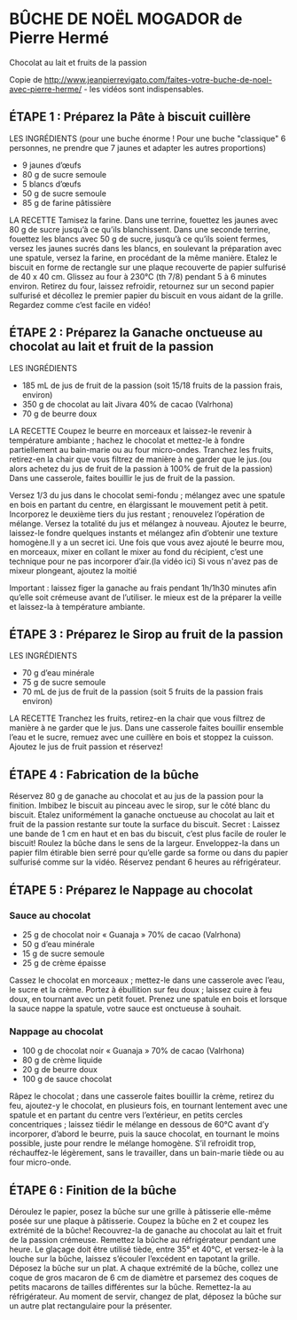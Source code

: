 #  BÛCHE DE NOËL MOGADOR de Pierre Hermé
Chocolat au lait et fruits de la passion

Copie de http://www.jeanpierrevigato.com/faites-votre-buche-de-noel-avec-pierre-herme/ - les vidéos sont indispensables.

## ÉTAPE 1 : Préparez la Pâte à biscuit cuillère

LES INGRÉDIENTS (pour une buche énorme ! Pour une buche "classique" 6 personnes, ne prendre que 7 jaunes et adapter les autres proportions)
* 9 jaunes d’œufs
* 80 g de sucre semoule
* 5 blancs d’œufs
* 50 g de sucre semoule
* 85 g de farine pâtissière

LA RECETTE
Tamisez la farine. Dans une terrine, fouettez les jaunes avec 80 g de sucre jusqu’à ce qu’ils blanchissent. Dans une seconde terrine, fouettez les blancs avec 50 g de sucre, jusqu’à ce qu’ils soient fermes, versez les jaunes sucrés dans les blancs, en soulevant la préparation avec une spatule, versez la farine, en procédant de la même manière. Etalez le biscuit en forme de rectangle sur une plaque recouverte de papier sulfurisé de 40 x 40 cm. Glissez au four à 230°C (th 7/8) pendant 5 à 6 minutes environ. Retirez du four, laissez refroidir, retournez sur un second papier sulfurisé et décollez le premier papier du biscuit en vous aidant de la grille. Regardez comme c’est facile en vidéo!

## ÉTAPE 2 : Préparez la Ganache onctueuse au chocolat au lait et fruit de la passion

LES INGRÉDIENTS
* 185 mL de jus de fruit de la passion (soit 15/18 fruits de la passion frais, environ)  
* 350 g de chocolat au lait Jivara 40% de cacao (Valrhona)
* 70 g de beurre doux

LA RECETTE
Coupez le beurre en morceaux et laissez-le revenir à température ambiante ; hachez le chocolat  et mettez-le à fondre partiellement au bain-marie ou au four micro-ondes. Tranchez les fruits, retirez-en la chair que vous filtrez de manière à ne garder que le jus.(ou alors achetez du jus de fruit de la passion à 100% de fruit de la passion)
Dans une casserole, faites bouillir le jus de fruit de la passion.

Versez 1/3 du jus dans le chocolat semi-fondu ; mélangez avec une spatule en bois en partant du centre, en élargissant le mouvement petit à petit. Incorporez le deuxième tiers du jus restant ; renouvelez l’opération de mélange. Versez la totalité du jus et mélangez à nouveau. Ajoutez le beurre, laissez-le fondre quelques instants et mélangez afin d’obtenir une texture homogène.Il y a un secret ici. Une fois que vous avez ajouté le beurre mou, en morceaux, mixer en collant le mixer au fond du récipient, c’est une technique pour ne pas incorporer d’air.(la vidéo ici)
Si vous n'avez pas de mixeur plongeant, ajoutez la moitié

Important : laissez figer la ganache au frais pendant 1h/1h30 minutes afin qu’elle soit crémeuse avant de l’utiliser. le mieux est de la préparer  la veille et laissez-la à température ambiante.

## ÉTAPE 3 : Préparez le Sirop au fruit de la passion  

LES INGRÉDIENTS
* 70 g d’eau minérale
* 75 g de sucre semoule
* 70 mL de jus de fruit de la passion (soit 5 fruits de la passion frais environ)

LA RECETTE
Tranchez les fruits, retirez-en la chair que vous filtrez de manière à ne garder que le jus. Dans une casserole faites bouillir ensemble l’eau et le sucre,  remuez avec une cuillère en bois et stoppez la cuisson. Ajoutez le jus de fruit passion et réservez!

## ÉTAPE 4 : Fabrication de la bûche

Réservez 80 g de ganache au chocolat et au jus de la passion pour la finition.
Imbibez le biscuit au pinceau avec le sirop, sur le côté blanc du biscuit. Etalez uniformément la ganache onctueuse au chocolat au lait et fruit de la passion restante sur toute la surface du biscuit. Secret : Laissez une bande de 1 cm en haut et en bas du biscuit, c’est plus facile de rouler le biscuit!
Roulez la bûche dans le sens de la largeur.
Enveloppez-la dans un papier film étirable bien serré pour qu’elle garde sa forme ou dans du papier sulfurisé comme sur la vidéo.
Réservez pendant 6 heures au réfrigérateur.  

## ÉTAPE 5 : Préparez le Nappage au chocolat

### Sauce au chocolat
* 25 g de chocolat noir « Guanaja » 70% de cacao (Valrhona)
* 50 g d’eau minérale
* 15 g de sucre semoule
* 25 g de crème épaisse

Cassez le chocolat en morceaux ; mettez-le dans une casserole avec l’eau, le sucre et la crème. Portez à ébullition sur feu doux ; laissez cuire à feu doux, en tournant avec un petit fouet. Prenez une spatule en bois et lorsque la sauce nappe la spatule, votre sauce est onctueuse à souhait.

### Nappage au chocolat
* 100 g de chocolat noir « Guanaja » 70% de cacao (Valrhona)
* 80 g de crème liquide
* 20 g de beurre doux
* 100 g de sauce chocolat

Râpez le chocolat ; dans une casserole faites bouillir la crème, retirez du feu, ajoutez-y le chocolat, en plusieurs fois, en tournant lentement avec une spatule et en partant du centre vers l’extérieur, en petits cercles concentriques ; laissez tiédir le mélange en dessous de 60°C avant d’y incorporer, d’abord le beurre, puis la sauce chocolat, en tournant le moins possible, juste pour rendre le mélange homogène. S’il refroidit trop, réchauffez-le légèrement, sans le travailler, dans un bain-marie tiède ou au four micro-onde.


## ÉTAPE 6 : Finition de la bûche

Déroulez le papier, posez la bûche sur une grille à pâtisserie elle-même posée sur une plaque à pâtisserie. Coupez la bûche en 2 et coupez les extrémité de la bûche!
Recouvrez-la de ganache au chocolat au lait et fruit de la passion crémeuse. Remettez la bûche au réfrigérateur pendant une heure.
Le glaçage doit être utilisé tiède, entre 35° et 40°C, et versez-le à la louche sur la bûche, laissez s’écouler l’excédent en tapotant la grille. Déposez la bûche sur un plat. A chaque extrémité de la bûche, collez une coque de gros macaron de 6 cm de diamètre et parsemez des coques de petits macarons de tailles différentes sur la bûche. Remettez-la au réfrigérateur. Au moment de servir, changez de plat, déposez la bûche sur un autre plat rectangulaire pour la présenter.

